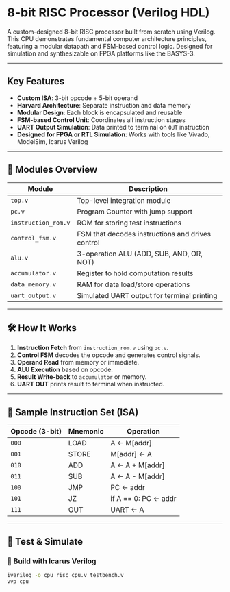 #  8-bit RISC Processor (Verilog HDL)

A custom-designed 8-bit RISC processor built from scratch using Verilog. This CPU demonstrates fundamental computer architecture principles, featuring a modular datapath and FSM-based control logic. Designed for simulation and synthesizable on FPGA platforms like the BASYS-3.

---

##  Key Features

- **Custom ISA**: 3-bit opcode + 5-bit operand
- **Harvard Architecture**: Separate instruction and data memory
- **Modular Design**: Each block is encapsulated and reusable
- **FSM-based Control Unit**: Coordinates all instruction stages
- **UART Output Simulation**: Data printed to terminal on `OUT` instruction
- **Designed for FPGA or RTL Simulation**: Works with tools like Vivado, ModelSim, Icarus Verilog

---

## 🧱 Modules Overview

| Module              | Description                                          |
|---------------------|------------------------------------------------------|
| `top.v`             | Top-level integration module                         |
| `pc.v`              | Program Counter with jump support                    |
| `instruction_rom.v` | ROM for storing test instructions                    |
| `control_fsm.v`     | FSM that decodes instructions and drives control     |
| `alu.v`             | 3-operation ALU (ADD, SUB, AND, OR, NOT)             |
| `accumulator.v`     | Register to hold computation results                 |
| `data_memory.v`     | RAM for data load/store operations                   |
| `uart_output.v`     | Simulated UART output for terminal printing          |

---

## 🛠️ How It Works

1. **Instruction Fetch** from `instruction_rom.v` using `pc.v`.
2. **Control FSM** decodes the opcode and generates control signals.
3. **Operand Read** from memory or immediate.
4. **ALU Execution** based on opcode.
5. **Result Write-back** to `accumulator` or memory.
6. **UART OUT** prints result to terminal when instructed.

---

## 📜 Sample Instruction Set (ISA)

| Opcode (3-bit) | Mnemonic | Operation           |
|----------------|----------|---------------------|
| `000`          | LOAD     | A ← M[addr]         |
| `001`          | STORE    | M[addr] ← A         |
| `010`          | ADD      | A ← A + M[addr]     |
| `011`          | SUB      | A ← A - M[addr]     |
| `100`          | JMP      | PC ← addr           |
| `101`          | JZ       | if A == 0: PC ← addr|
| `111`          | OUT      | UART ← A            |

---

## 🧪 Test & Simulate

### 🔧 Build with Icarus Verilog
```bash
iverilog -o cpu risc_cpu.v testbench.v
vvp cpu
